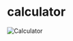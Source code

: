 # calculator


![Calculator](https://user-images.githubusercontent.com/44140921/120427475-afada880-c391-11eb-929d-c518aaea8439.jpg)

